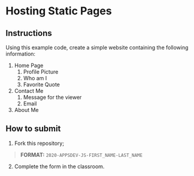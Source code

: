 # Hosting Static Pages

## Instructions

Using this example code, create a simple website containing the following information:

1. Home Page
    1. Profile Picture
    2. Who am I
    3. Favorite Quote
2. Contact Me
    1. Message for the viewer
    2. Email
3. About Me

## How to submit

1. Fork this repository;

> **FORMAT:** `2020-APPSDEV-JS-FIRST_NAME-LAST_NAME`

2. Complete the form in the classroom.
